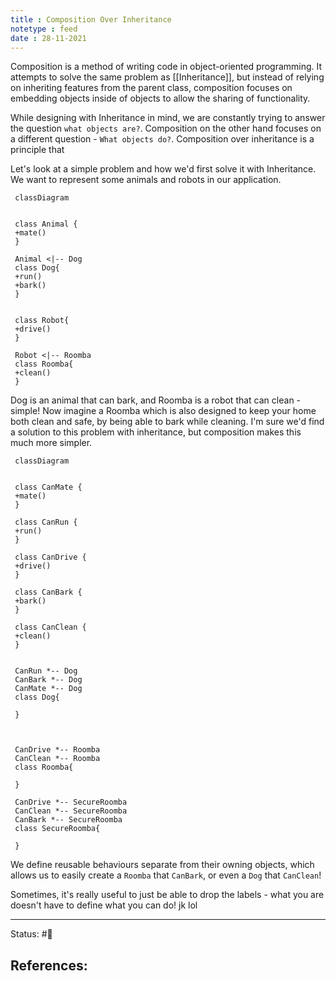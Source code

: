```yaml
---
title : Composition Over Inheritance
notetype : feed
date : 28-11-2021
---
```


Composition is a method of writing code in object-oriented programming. It attempts to solve the same problem as [[Inheritance]], but instead of relying on inheriting features from the parent class, composition focuses on embedding objects inside of objects to allow the sharing of functionality.

While designing with Inheritance in mind, we are constantly trying to answer the question `what objects are?`. Composition on the other hand focuses on a different question - `What objects do?`. Composition over inheritance is a principle that

Let's look at a simple problem and how we'd first solve it with Inheritance. We want to represent some animals and robots in our application. 

```mermaid
 classDiagram  
 
 
 class Animal {
 +mate()
 }
 
 Animal <|-- Dog  
 class Dog{  
 +run()
 +bark()
 }
 

 class Robot{
 +drive()
 }
 
 Robot <|-- Roomba
 class Roomba{
 +clean()
 }
```

Dog is an animal that can bark, and Roomba is a robot that can clean - simple!
Now imagine a Roomba which is also designed to keep your home both clean and safe, by being able to bark while cleaning. I'm sure we'd find a solution to this problem with inheritance, but composition makes this much more simpler. 

```mermaid
 classDiagram  
 
 
 class CanMate {
 +mate()
 }
 
 class CanRun {
 +run()
 }
 
 class CanDrive {
 +drive()
 }
 
 class CanBark {
 +bark()
 }
 
 class CanClean {
 +clean()
 }
 
 
 CanRun *-- Dog
 CanBark *-- Dog
 CanMate *-- Dog
 class Dog{  

 }
 


 CanDrive *-- Roomba
 CanClean *-- Roomba
 class Roomba{

 }
 
 CanDrive *-- SecureRoomba
 CanClean *-- SecureRoomba
 CanBark *-- SecureRoomba
 class SecureRoomba{

 }
```

We define reusable behaviours separate from their owning objects, which allows us to easily create a `Roomba` that `CanBark`, or even a `Dog` that `CanClean`! 

Sometimes, it's really useful to just be able to drop the labels - what you are doesn't have to define what you can do! jk lol


-----

Status: #🌱 

References:
- 
